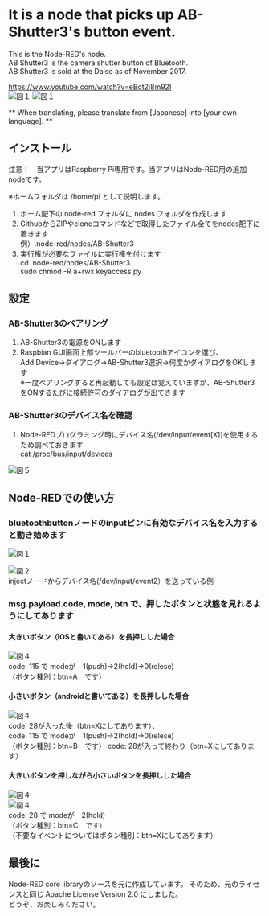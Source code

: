 # It is a node that picks up AB-Shutter3's button event. 
This is the Node-RED's node.  
AB Shutter3 is the camera shutter button of Bluetooth.  
AB Shutter3 is sold at the Daiso as of November 2017.  

https://www.youtube.com/watch?v=eBot2i8m92I  
![図１](./doc/z000.png)
![図１](./doc/z201.png)

** When translating, please translate from [Japanese] into [your own language]. **  

## インストール
注意！　当アプリはRaspberry Pi専用です。当アプリはNode-RED用の追加nodeです。

※ホームフォルダは /home/pi として説明します。

1. ホーム配下の.node-red フォルダに nodes フォルダを作成します
2. GithubからZIPやcloneコマンドなどで取得したファイル全てをnodes配下に置きます  
例）.node-red/nodes/AB-Shutter3
3. 実行権が必要なファイルに実行権を付けます  
cd .node-red/nodes/AB-Shutter3  
sudo chmod -R a+rwx keyaccess.py  

## 設定

### AB-Shutter3のペアリング
1. AB-Shutter3の電源をONします
2. Raspbian GUI画面上部ツールバーのbluetoothアイコンを選び、  
Add Device→ダイアログ→AB-Shutter3選択→何度かダイアログをOKします  
※一度ペアリングすると再起動しても設定は覚えていますが、AB-Shutter3をONするたびに接続許可のダイアログが出てきます

### AB-Shutter3のデバイス名を確認
1. Node-REDプログラミング時にデバイス名(/dev/input/event[X])を使用するため調べておきます  
cat /proc/bus/input/devices  

![図５](./doc/z005.png)


## Node-REDでの使い方

### bluetoothbuttonノードのinputピンに有効なデバイス名を入力すると動き始めます  
![図１](./doc/z001.png)  

![図２](./doc/z003.png)  
injectノードからデバイス名(/dev/input/event2）を送っている例  

### msg.payload.code, mode, btn で、押したボタンと状態を見れるようにしてあります

#### 大きいボタン（iOSと書いてある）を長押しした場合  

![図４](./doc/z101.png)  
code: 115 で modeが　1(push)→2(hold)→0(relese)  
（ボタン種別：btn=A　です）

#### 小さいボタン（androidと書いてある）を長押しした場合  

![図４](./doc/z102.png)  
code: 28が入った後（btn=Xにしてあります）、  
code: 115 で modeが　1(push)→2(hold)→0(relese)  
（ボタン種別：btn=B　です）
code: 28が入って終わり（btn=Xにしてあります）

#### 大きいボタンを押しながら小さいボタンを長押しした場合  
![図４](./doc/z103_1.png)  
![図４](./doc/z103_2.png)  
code: 28 で modeが　2(hold)  
（ボタン種別：btn=C　です）  
（不要なイベントについてはボタン種別：btn=Xにしてあります）  


## 最後に
Node-RED core libraryのソースを元に作成しています。
そのため、元のライセンスと同じ Apache License Version 2.0 にしました。  
どうぞ、お楽しみください。

